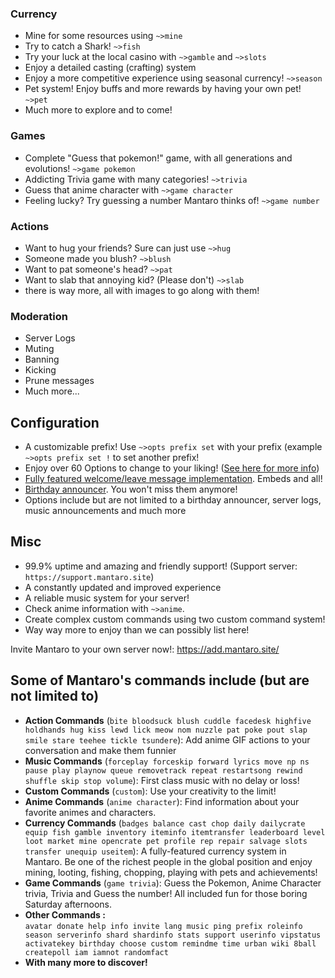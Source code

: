 ### Currency

*   Mine for some resources using `~>mine`
*   Try to catch a Shark! `~>fish`
*   Try your luck at the local casino with `~>gamble` and `~>slots`
*   Enjoy a detailed casting (crafting) system
*   Enjoy a more competitive experience using seasonal currency! `~>season`
*   Pet system! Enjoy buffs and more rewards by having your own pet! `~>pet`
*   Much more to explore and to come!

### Games

*   Complete "Guess that pokemon!" game, with all generations and evolutions! `~>game pokemon`
*   Addicting Trivia game with many categories! `~>trivia`
*   Guess that anime character with `~>game character`
*   Feeling lucky? Try guessing a number Mantaro thinks of! `~>game number`

### Actions

*   Want to hug your friends? Sure can just use `~>hug`
*   Someone made you blush? `~>blush`
*   Want to pat someone's head? `~>pat`
*   Want to slab that annoying kid? (Please don't) `~>slab`
*   there is way more, all with images to go along with them!

### Moderation

*   Server Logs
*   Muting
*   Banning
*   Kicking
*   Prune messages
*   Much more...

## Configuration

*   A customizable prefix! Use `~>opts prefix set` with your prefix (example `~>opts prefix set !` to set another prefix!
*   Enjoy over 60 Options to change to your liking! ([See here for more info](https://github.com/Mantaro/MantaroBot/wiki/Configuration))
*   [Fully featured welcome/leave message implementation](https://github.com/Mantaro/MantaroBot/wiki/Welcome-and-Leave-Messages-tutorial). Embeds and all!
*   [Birthday announcer](https://github.com/Mantaro/MantaroBot/wiki/Birthday-101). You won't miss them anymore!
*   Options include but are not limited to a birthday announcer, server logs, music announcements and much more

## Misc
*   99.9% uptime and amazing and friendly support! (Support server: `https://support.mantaro.site`)
*   A constantly updated and improved experience
*   A reliable music system for your server!
*   Check anime information with `~>anime`.
*   Create complex custom commands using two custom command system!
*   Way way more to enjoy than we can possibly list here!

Invite Mantaro to your own server now!: https://add.mantaro.site/

## Some of Mantaro's commands include (but are not limited to)

*   **Action Commands** (`bite bloodsuck blush cuddle facedesk highfive holdhands hug kiss lewd lick meow nom nuzzle pat poke pout slap smile stare teehee tickle tsundere`):
    Add anime GIF actions to your conversation and make them funnier
*   **Music Commands** (`forceplay forceskip forward lyrics move np ns pause play playnow queue removetrack repeat restartsong rewind shuffle skip stop volume`):
    First class music with no delay or loss!
*   **Custom Commands** (`custom`): 
    Use your creativity to the limit!
*   **Anime Commands** (`anime character`): 
    Find information about your favorite animes and characters.
*   **Currency Commands** (`badges balance cast chop daily dailycrate equip fish gamble inventory iteminfo itemtransfer leaderboard level loot market mine opencrate pet profile rep repair salvage slots transfer unequip useitem`): 
    A fully-featured currency system in Mantaro. Be one of the richest people in the global position and enjoy mining, looting, fishing, chopping, playing with pets and achievements!
*   **Game Commands** (`game trivia`):
    Guess the Pokemon, Anime Character trivia, Trivia and Guess the number! All included fun for those boring Saturday afternoons.
*   **Other Commands :**  
`avatar donate help info invite lang music ping prefix roleinfo season serverinfo shard shardinfo stats support userinfo vipstatus activatekey birthday choose custom remindme time urban wiki 8ball createpoll iam iamnot randomfact`
*   **With many more to discover!**
